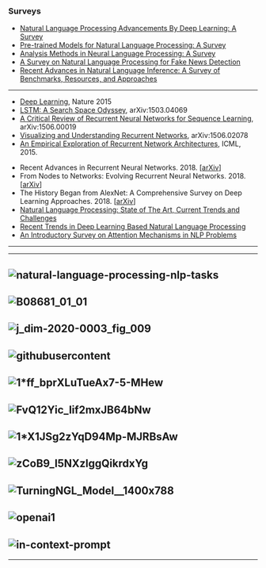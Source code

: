 ### Surveys

- [Natural Language Processing Advancements By Deep Learning: A Survey](https://arxiv.org/abs/2003.01200)
- [Pre-trained Models for Natural Language Processing: A Survey](https://arxiv.org/abs/2003.08271)
- [Analysis Methods in Neural Language Processing: A Survey](https://arxiv.org/abs/1812.08951)
- [A Survey on Natural Language Processing for Fake News Detection](https://arxiv.org/pdf/1811.00770.pdf)
- [Recent Advances in Natural Language Inference: A Survey of Benchmarks, Resources, and Approaches](https://arxiv.org/abs/1904.01172)

------------

* [Deep Learning](http://www.nature.com/nature/journal/v521/n7553/pdf/nature14539.pdf), Nature 2015
* [LSTM: A Search Space Odyssey](http://arxiv.org/pdf/1503.04069), arXiv:1503.04069
* [A Critical Review of Recurrent Neural Networks for Sequence Learning](http://arxiv.org/pdf/1506.00019), arXiv:1506.00019
* [Visualizing and Understanding Recurrent Networks](http://arxiv.org/pdf/1506.02078), arXiv:1506.02078
* [An Empirical Exploration of Recurrent Network Architectures](http://jmlr.org/proceedings/papers/v37/jozefowicz15.pdf), ICML, 2015.
- Recent Advances in Recurrent Neural Networks. 2018. [[arXiv](https://arxiv.org/abs/1801.01078v3)]
- From Nodes to Networks: Evolving Recurrent Neural Networks. 2018. [[arXiv](https://arxiv.org/abs/1803.04439v2)]
- The History Began from AlexNet: A Comprehensive Survey on Deep Learning Approaches. 2018. [[arXiv](https://arxiv.org/abs/1803.01164v1)]
- [Natural Language Processing: State of The Art, Current Trends and Challenges](https://arxiv.org/ftp/arxiv/papers/1708/1708.05148.pdf)
- [Recent Trends in Deep Learning Based
Natural Language Processing](https://arxiv.org/pdf/1708.02709v5.pdf)
- [An Introductory Survey on Attention Mechanisms in NLP Problems](https://arxiv.org/abs/1811.05544v1)

-----------
--------------------
![natural-language-processing-nlp-tasks](https://mobidev.biz/wp-content/uploads/2019/12/natural-language-processing-nlp-tasks.png)
-----------
![B08681_01_01](https://static.packt-cdn.com/products/9781788478311/graphics/B08681_01_01.jpg)
------------
![j_dim-2020-0003_fig_009](https://content.sciendo.com/view/journals/dim/4/1/graphic/j_dim-2020-0003_fig_009.jpg)
--------------
![githubusercontent](https://camo.githubusercontent.com/144202183a5f8a47dcd0d09c7ca6df158e79d3b9/68747470733a2f2f692e7974696d672e636f6d2f76692f56387172566c65475935552f6d617872657364656661756c742e6a7067)
------------
![1*ff_bprXLuTueAx7-5-MHew](https://miro.medium.com/max/1500/1*ff_bprXLuTueAx7-5-MHew.png)
--------
![FvQ12Yic_Iif2mxJB64bNw](https://miro.medium.com/max/1500/1*FvQ12Yic_Iif2mxJB64bNw.png)
-----------
![1*X1JSg2zYqD94Mp-MJRBsAw](https://miro.medium.com/max/1050/1*X1JSg2zYqD94Mp-MJRBsAw.png)
---------
![zCoB9_l5NXzlggQikrdxYg](https://miro.medium.com/max/1500/1*zCoB9_l5NXzlggQikrdxYg.png)
--------
![TurningNGL_Model__1400x788](https://www.microsoft.com/en-us/research/uploads/prod/2020/02/TurningNGL_Model__1400x788-5e418cff76a2a-1024x576.png)
-----------
![openai1](https://www.cbronline.com/wp-content/uploads/2020/06/openai1-1024x626.jpg)
----------
![in-context-prompt](https://anotherdatum.com/images//gpt-3/in-context-prompt.png)
-------------
---------------------------
